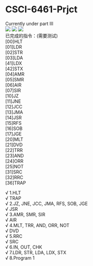 # CSCI-6461-Prjct
Currently under part III<br>
<a target="_blank" href=""><img src="https://img.shields.io/jenkins/s/https/jenkins.qa.ubuntu.com/view/Precise/view/All%20Precise/job/precise-desktop-amd64_default.svg"></a>
<a target="_blank" href=""><img src="https://img.shields.io/badge/Status-Need%20help-red.svg"></a>
<a target="_blank" href=""><img src="https://img.shields.io/badge/Coverage-70%25-yellow.svg"></a><br>
已完成的指令：(需要测试)<br>
[00]HLT<br>
[01]LDR<br>
[02]STR<br>
[03]LDA<br>
[41]LDX<br>
[42]STX<br>
[04]AMR<br>
[05]SMR<br>
[06]AIR<br>
[07]SIR<br>
[10]JZ<br>
[11]JNE<br>
[12]JCC<br>
[13]JMA<br>
[14]JSR<br>
[15]RFS<br>
[16]SOB<br>
[17]JGE<br>
[20]MLT<br>
[21]DVD<br>
[22]TRR<br>
[23]AND<br>
[24]ORR<br>
[25]NOT<br>
[31]SRC<br>
[32]RRC<br>
[36]TRAP<br>

√ 1.HLT<br> 
√ TRAP<br>
√ 2.JZ, JNE, JCC, JMA, RFS, SOB, JGE<br>
√  JSR<br>
√ 3.AMR, SMR, SIR<br>
√ AIR<br>
√ 4.MLT, TRR, AND, ORR, NOT<br>
√ DVD<br>
√ 5.RRC<br>
√  SRC<br>
√ 6.IN, OUT, CHK<br>
√ 7.LDR, STR, LDA, LDX, STX<br>
√ 8.Program 1<br>
